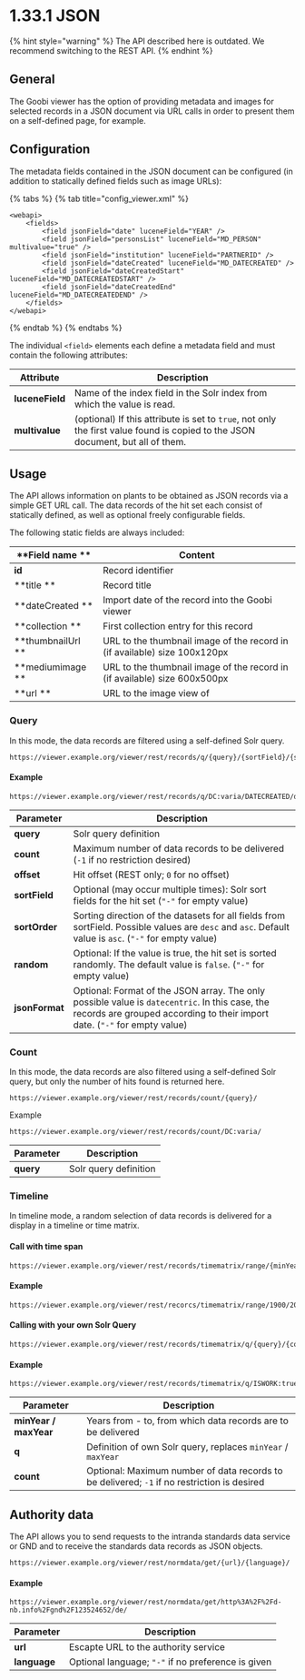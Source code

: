 # 1.33.1 JSON

{% hint style="warning" %}
The API described here is outdated. We recommend switching to the REST API.
{% endhint %}

## General

The Goobi viewer has the option of providing metadata and images for selected records in a JSON document via URL calls in order to present them on a self-defined page, for example.&#x20;

## Configuration

The metadata fields contained in the JSON document can be configured (in addition to statically defined fields such as image URLs):

{% tabs %}
{% tab title="config_viewer.xml" %}
```markup
<webapi>
    <fields>
        <field jsonField="date" luceneField="YEAR" />
        <field jsonField="personsList" luceneField="MD_PERSON" multivalue="true" />
        <field jsonField="institution" luceneField="PARTNERID" />
        <field jsonField="dateCreated" luceneField="MD_DATECREATED" />
        <field jsonField="dateCreatedStart" luceneField="MD_DATECREATEDSTART" />
        <field jsonField="dateCreatedEnd" luceneField="MD_DATECREATEDEND" />
    </fields>
</webapi>
```
{% endtab %}
{% endtabs %}

The individual `<field>` elements each define a metadata field and must contain the following attributes:

| **Attribute**   | Description                                                                                                                    |
| --------------- | ------------------------------------------------------------------------------------------------------------------------------ |
| **luceneField** | Name of the index field in the Solr index from which the value is read.                                                        |
| **multivalue**  | (optional) If this attribute is set to `true`, not only the first value found is copied to the JSON document, but all of them. |

## Usage

The API allows information on plants to be obtained as JSON records via a simple GET URL call. The data records of the hit set each consist of statically defined, as well as optional freely configurable fields.&#x20;

The following static fields are always included:

| **Field name **   | Content                                                                    |
| ----------------- | -------------------------------------------------------------------------- |
| **id**            | Record identifier                                                          |
| **title **        | Record title                                                               |
| **dateCreated **  | Import date of the record into the Goobi viewer                            |
| **collection **   | First collection entry for this record                                     |
| **thumbnailUrl ** | URL to the thumbnail image of the record in (if available) size 100x120px  |
| **mediumimage **  | URL to the thumbnail image of the record in (if available) size 600x500px  |
| **url **          | URL to the image view of                                                   |

### Query

In this mode, the data records are filtered using a self-defined Solr query.

```
https://viewer.example.org/viewer/rest/records/q/{query}/{sortField}/{sortOrder}/{jsonFormat}/{count}/{offset}/{randomize}/
```

#### Example

```
https://viewer.example.org/viewer/rest/records/q/DC:varia/DATECREATED/desc/datecentric/100/false/
```

| **Parameter**   | Description                                                                                                                                                                 |
| --------------- | --------------------------------------------------------------------------------------------------------------------------------------------------------------------------- |
| **query**       | Solr query definition                                                                                                                                                       |
| **count**       | Maximum number of data records to be delivered (`-1` if no restriction desired)                                                                                             |
| **offset**      | Hit offset (REST only; `0` for no offset)                                                                                                                                   |
| **sortField**   | Optional (may occur multiple times): Solr sort fields for the hit set (`"-"` for empty value)                                                                               |
| **sortOrder**   | Sorting direction of the datasets for all fields from sortField. Possible values are `desc` and `asc`. Default value is `asc`. (`"-"` for empty value)                      |
| **random**      | Optional: If the value is true, the hit set is sorted randomly. The default value is `false`. (`"-"` for empty value)                                                       |
| **jsonFormat**  | Optional: Format of the JSON array. The only possible value is `datecentric`. In this case, the records are grouped according to their import date. (`"-"` for empty value) |

### Count

In this mode, the data records are also filtered using a self-defined Solr query, but only the number of hits found is returned here.

```
https://viewer.example.org/viewer/rest/records/count/{query}/
```

‌Example

```
https://viewer.example.org/viewer/rest/records/count/DC:varia/
```

| **Parameter** | Description           |
| ------------- | --------------------- |
| **query**     | Solr query definition |

### Timeline

In timeline mode, a random selection of data records is delivered for a display in a timeline or time matrix.

#### Call with time span

```
https://viewer.example.org/viewer/rest/records/timematrix/range/{minYear}/{maxYear}/{count}/
```

#### Example

```
https://viewer.example.org/viewer/rest/recorcs/timematrix/range/1900/2000/100/
```

#### Calling with your own Solr Query

```
https://viewer.example.org/viewer/rest/records/timematrix/q/{query}/{count}/
```

#### Example

```
https://viewer.example.org/viewer/rest/records/timematrix/q/ISWORK:true/100/
```

| **Parameter**          | Description                                                                                 |
| ---------------------- | ------------------------------------------------------------------------------------------- |
| **minYear / maxYear**  | Years from - to, from which data records are to be delivered                                |
| **q**                  | Definition of own Solr query, replaces `minYear` / `maxYear`                                |
| **count**              | Optional: Maximum number of data records to be delivered; `-1` if no restriction is desired |

## Authority data

The API allows you to send requests to the intranda standards data service or GND and to receive the standards data records as JSON objects.

```
https://viewer.example.org/viewer/rest/normdata/get/{url}/{language}/
```

#### Example

```
https://viewer.example.org/viewer/rest/normdata/get/http%3A%2F%2Fd-nb.info%2Fgnd%2F123524652/de/
```

| **Parameter**  | Description                                        |
| -------------- | -------------------------------------------------- |
| **url**        | Escapte URL to the authority service               |
| **language**   | Optional language; `"-"` if no preference is given |
